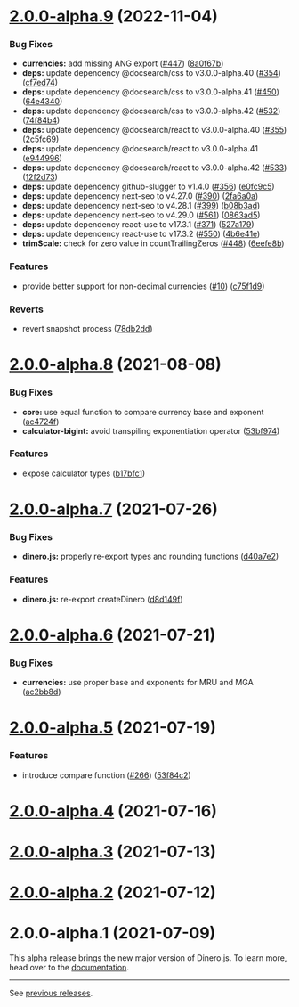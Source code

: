 # [2.0.0-alpha.9](https://github.com/johnhooks/dinero.js/compare/v2.0.0-alpha.8...v2.0.0-alpha.9) (2022-11-04)


### Bug Fixes

* **currencies:** add missing ANG export ([#447](https://github.com/johnhooks/dinero.js/issues/447)) ([8a0f67b](https://github.com/johnhooks/dinero.js/commit/8a0f67bda699ca8082d7a68def21a9d11fa5f1a8))
* **deps:** update dependency @docsearch/css to v3.0.0-alpha.40 ([#354](https://github.com/johnhooks/dinero.js/issues/354)) ([cf7ed74](https://github.com/johnhooks/dinero.js/commit/cf7ed743072cb6fb9c5f6570efc3777580ecc3ee))
* **deps:** update dependency @docsearch/css to v3.0.0-alpha.41 ([#450](https://github.com/johnhooks/dinero.js/issues/450)) ([64e4340](https://github.com/johnhooks/dinero.js/commit/64e434094d2b60a186354e597a9b3ce24855833a))
* **deps:** update dependency @docsearch/css to v3.0.0-alpha.42 ([#532](https://github.com/johnhooks/dinero.js/issues/532)) ([74f84b4](https://github.com/johnhooks/dinero.js/commit/74f84b4bdcd64b17d8d5f7ec719216357be2620f))
* **deps:** update dependency @docsearch/react to v3.0.0-alpha.40 ([#355](https://github.com/johnhooks/dinero.js/issues/355)) ([2c5fc69](https://github.com/johnhooks/dinero.js/commit/2c5fc69b244f5900e740f53d6a852c5e8d704eaf))
* **deps:** update dependency @docsearch/react to v3.0.0-alpha.41 ([e944996](https://github.com/johnhooks/dinero.js/commit/e944996068897fa2990fb5eb8edb15ae9c911f49))
* **deps:** update dependency @docsearch/react to v3.0.0-alpha.42 ([#533](https://github.com/johnhooks/dinero.js/issues/533)) ([12f2d73](https://github.com/johnhooks/dinero.js/commit/12f2d738f6d74e031990535456596642e8dad1a6))
* **deps:** update dependency github-slugger to v1.4.0 ([#356](https://github.com/johnhooks/dinero.js/issues/356)) ([e0fc9c5](https://github.com/johnhooks/dinero.js/commit/e0fc9c51823bff1fab56361295644d317c713ecb))
* **deps:** update dependency next-seo to v4.27.0 ([#390](https://github.com/johnhooks/dinero.js/issues/390)) ([2fa6a0a](https://github.com/johnhooks/dinero.js/commit/2fa6a0a13345b9c172b73e6a19d27beba05a840c))
* **deps:** update dependency next-seo to v4.28.1 ([#399](https://github.com/johnhooks/dinero.js/issues/399)) ([b08b3ad](https://github.com/johnhooks/dinero.js/commit/b08b3ad78d970af4b9a86f7039d15938bd379723))
* **deps:** update dependency next-seo to v4.29.0 ([#561](https://github.com/johnhooks/dinero.js/issues/561)) ([0863ad5](https://github.com/johnhooks/dinero.js/commit/0863ad5bd595ca823ada8ee8e4c7351d555510f1))
* **deps:** update dependency react-use to v17.3.1 ([#371](https://github.com/johnhooks/dinero.js/issues/371)) ([527a179](https://github.com/johnhooks/dinero.js/commit/527a1797f0eb5df944c9837f97b8d31cd35f1db8))
* **deps:** update dependency react-use to v17.3.2 ([#550](https://github.com/johnhooks/dinero.js/issues/550)) ([4b6e41e](https://github.com/johnhooks/dinero.js/commit/4b6e41e9af294cc04658d185c9d3a6da255a9369))
* **trimScale:** check for zero value in countTrailingZeros ([#448](https://github.com/johnhooks/dinero.js/issues/448)) ([6eefe8b](https://github.com/johnhooks/dinero.js/commit/6eefe8b17c2a3497f836301e6001b05901ac9dec))


### Features

* provide better support for non-decimal currencies ([#10](https://github.com/johnhooks/dinero.js/issues/10)) ([c75f1d9](https://github.com/johnhooks/dinero.js/commit/c75f1d99adde8631aa76087c52689f5505c3346e))


### Reverts

* revert snapshot process ([78db2dd](https://github.com/johnhooks/dinero.js/commit/78db2ddf2914a81d1e2c10ea0d1c72d3bdeee3b1))



# [2.0.0-alpha.8](https://github.com/dinerojs/dinero.js/compare/v2.0.0-alpha.7...v2.0.0-alpha.8) (2021-08-08)

### Bug Fixes

* **core:** use equal function to compare currency base and exponent ([ac4724f](https://github.com/dinerojs/dinero.js/commit/ac4724f12d6625e4838dd49a517d0cd214f57f6e))
* **calculator-bigint:** avoid transpiling exponentiation operator ([53bf974](https://github.com/dinerojs/dinero.js/commit/53bf974de377455c2e1156c1c9a321276dfb11a3))

### Features

* expose calculator types ([b17bfc1](https://github.com/dinerojs/dinero.js/commit/b17bfc111c2462c9226b1a7fa7d6786b055a54ca))

# [2.0.0-alpha.7](https://github.com/dinerojs/dinero.js/compare/v2.0.0-alpha.6...v2.0.0-alpha.7) (2021-07-26)

### Bug Fixes

* **dinero.js:** properly re-export types and rounding functions ([d40a7e2](https://github.com/dinerojs/dinero.js/commit/d40a7e29aff102c4e16b8416a2600cc9e0d6add6))

### Features

* **dinero.js:** re-export createDinero ([d8d149f](https://github.com/dinerojs/dinero.js/commit/d8d149f77e8efce20a60a22aba1df6b21f0f4f25))

# [2.0.0-alpha.6](https://github.com/dinerojs/dinero.js/compare/v2.0.0-alpha.5...v2.0.0-alpha.6) (2021-07-21)

### Bug Fixes

* **currencies:** use proper base and exponents for MRU and MGA ([ac2bb8d](https://github.com/dinerojs/dinero.js/commit/ac2bb8da8f53e8f461423745c2aaf4c5730e0421))

# [2.0.0-alpha.5](https://github.com/dinerojs/dinero.js/compare/v2.0.0-alpha.4...v2.0.0-alpha.5) (2021-07-19)

### Features

* introduce compare function ([#266](https://github.com/dinerojs/dinero.js/issues/266)) ([53f84c2](https://github.com/dinerojs/dinero.js/commit/53f84c28c78ba8bf04249615267f01f60603c674))

# [2.0.0-alpha.4](https://github.com/dinerojs/dinero.js/compare/v2.0.0-alpha.3...v2.0.0-alpha.4) (2021-07-16)

# [2.0.0-alpha.3](https://github.com/dinerojs/dinero.js/compare/v2.0.0-alpha.2...v2.0.0-alpha.3) (2021-07-13)

# [2.0.0-alpha.2](https://github.com/dinerojs/dinero.js/compare/v2.0.0-alpha.1...v2.0.0-alpha.2) (2021-07-12)

# 2.0.0-alpha.1 (2021-07-09)

This alpha release brings the new major version of Dinero.js. To learn more, head over to the [documentation](https://v2.dinerojs.com/docs).

---

See [previous releases](https://github.com/dinerojs/dinero.js/releases?after=v2.0.0-alpha.1).
